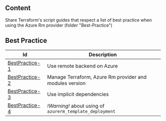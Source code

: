 Content
------------

Share Terraform's script guides that respect a list of best practice when using the Azure Rm provider (folder "Best-Practice")


Best Practice
------------

| Id  | Description |
| ------------- | ------------- |
| [BestPractice-1](BestPractice-1) | Use remote backend on Azure |
| [BestPractice-2](BestPractice-2)  | Manage Terraform, Azure Rm provider and modules version |
| [BestPractice-3](BestPractice-3)  | Use implicit dependencies |
| [BestPractice-4](BestPractice-4)  | *!Warning!* about using of `azurerm_template_deployment`  |
